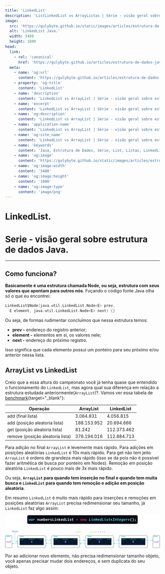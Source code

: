 ```yaml
---
title: 'LinkedList'
description: 'ListLinkedList vs ArrayListas | Série - visão geral sobre estrutura de dados Java.'
image:
  src: 'https://gulybyte.github.io/static/images/articles/estrutura-de-dados-java/linked-list.png'
  alt: 'LinkedList Java.'
  width: 3488
  height: 1800
head:
  link:
    - rel: 'canonical'
      href: 'https://gulybyte.github.io/articles/estrutura-de-dados-java'
  meta:
    - name: 'og:url'
      content: 'https://gulybyte.github.io/articles/estrutura-de-dados-java'
    - property: 'og:title'
      content: 'LinkedList'
    - name: 'description'
      content: 'LinkedList vs ArrayList | Série - visão geral sobre estrutura de dados Java.'
    - name: 'excerpt'
      content: 'LinkedList vs ArrayList | Série - visão geral sobre estrutura de dados Java.'
    - name: 'og:description'
      content: 'LinkedList vs ArrayList | Série - visão geral sobre estrutura de dados Java.'
    - name: 'application-name'
      content: 'LinkedList vs ArrayList | Série - visão geral sobre estrutura de dados Java.'
    - name: 'og:site_name'
      content: 'LinkedList vs ArrayList | Série - visão geral sobre estrutura de dados Java.'
    - name: 'keywords'
      content: 'Java, Estrutura de Dados, Série, List, Listas, LinkedList, LinkedList vs ArrayList'
    - name: 'og:image'
      content: 'https://gulybyte.github.io/static/images/articles/estrutura-de-dados-java/linked-list.png'
    - name: 'og:image:width'
      content: '3488'
    - name: 'og:image:height'
      content: '1800'
    - name: 'og:image:type'
      content: 'image/png'
---
```


# LinkedList.

<h1 style="text-align: left; padding: 0em 0em !important; font-size: 2em">Serie - visão geral sobre estrutura de dados Java.</h1>

---

## Como funciona?

**Basicamente é uma estrutura chamada Node, ou seja, estrutura com seus valores que apontam para outros nós**. Fuçando o código fonte Java olha só o que eu encontrei:

```c
LinkedList$Node(java.util.LinkedList.Node<E> prev,
  E element, java.util.LinkedList.Node<E> next) {}
```

Ou seja, de formas rudimentar concluímos que nessa estrutura temos:

  - **prev -** endereço do registro anterior;
  - **element -** elementos em si, os valores nele;
  - **next -** endereço do próximo registro.

Isso significa que cada elemento possui um ponteiro para seu próximo e/ou anterior nessa lista.

## ArrayList vs LinkedList

Creio que a essa altura do campeonato você já tenha quase que entendido o funcionamento do `LinkedList`, mas agora qual sua diferença em relação a estrutura estudada anteriormente(`ArrayList`)?. Vamos ver essa tabela de [benchmark](https://gist.github.com/gulybyte/5682491f14ddf489d1c05d042673ca5e){target="_blank"}:

| Operação | ArrayList | LinkedList |
| - | - | - |
| add (final lista) | 3.064.831 | 4.056.815 |
| add (posição aleatoria lista) | 188.153.952 | 20.694.666 |
| get (posição aleatoria lista) | 81.242 | 112.373.462 |
| remove (posição aleatoria lista) | 376.194.016 | 112.884.713 |

Para adição no final `ArrayList` é levemente mais rápido. Para adições em posições aleatórias `LinkedList` é 10x mais rápido. Para get não tem jeito `ArrayList` é ordens de grandeza mais rápido (isso se da pois não é possível fazer aritmética de busca por ponteiro em Nodes). Remoção em posição aleatória `LinkedList` é pouco mais de 3x mais rápido.

Ou seja, **`ArrayList` para quando tem inserção no final e quando tem muita busca e `LinkedList` para quando tem remoção e adição em posição aleatória**.

Em resumo `LinkedList` é muito mais rápido para inserções e remoções em posições aleatórias `ArrayList` precisa redimensionar seu tamanho, já `LinkedList` faz algo assim:

![LinkedList Java](/static/images/articles/estrutura-de-dados-java/linked-list.png)

Por ao adicionar novo elemento, não precisa redimensionar tamanho objeto, você apenas precisar mudar dois endereços, e sem duplicata do seu objeto.
